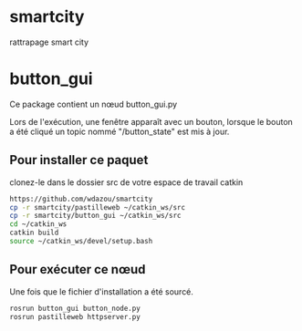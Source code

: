 # smartcity
rattrapage smart city
# button_gui

Ce package contient un nœud button_gui.py

Lors de l'exécution, une fenêtre apparaît avec un bouton, lorsque le bouton a été cliqué un topic nommé "/button_state" est mis à jour.

## Pour installer ce paquet

clonez-le dans le dossier src de votre espace de travail catkin

```sh
https://github.com/wdazou/smartcity
cp -r smartcity/pastilleweb ~/catkin_ws/src
cp -r smartcity/button_gui ~/catkin_ws/src
cd ~/catkin_ws
catkin build
source ~/catkin_ws/devel/setup.bash

```
## Pour exécuter ce nœud
Une fois que le fichier d'installation a été sourcé.

```sh
rosrun button_gui button_node.py
rosrun pastilleweb httpserver.py
```

